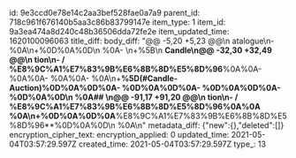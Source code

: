 id: 9e3ccd0e78e14c2aa3bef528fae0a7a9
parent_id: 718c961f676140b5aa3c86b83799147e
item_type: 1
item_id: 9a3ea474a8d240c48b36506dda72fe2e
item_updated_time: 1620100096063
title_diff: 
body_diff: "@@ -5,20 +5,23 @@\\n atalogue\\n-%0A\\n+%0D%0A%0D\\n %0A- \\n+%5B\\n **Candle\\n@@ -32,30 +32,49 @@\\n tion\\n- / %E8%9C%A1%E7%83%9B%E6%8B%8D%E5%8D%96**%0A%0A- %0A%0A- %0A%0A- %0A\\n+**%5D(#Candle-Auction)%0D%0A%0D%0A- %0D%0A%0D%0A- %0D%0A%0D%0A- %0D%0A%0D\\n %0A## \\n@@ -91,17 +91,20 @@\\n tion\\n- / %E8%9C%A1%E7%83%9B%E6%8B%8D%E5%8D%96%0A%0A  %0A\\n+%0D%0A%0D%0A**%E8%9C%A1%E7%83%9B%E6%8B%8D%E5%8D%96**%0D%0A%0D\\n %0A\\n"
metadata_diff: {"new":{},"deleted":[]}
encryption_cipher_text: 
encryption_applied: 0
updated_time: 2021-05-04T03:57:29.597Z
created_time: 2021-05-04T03:57:29.597Z
type_: 13
